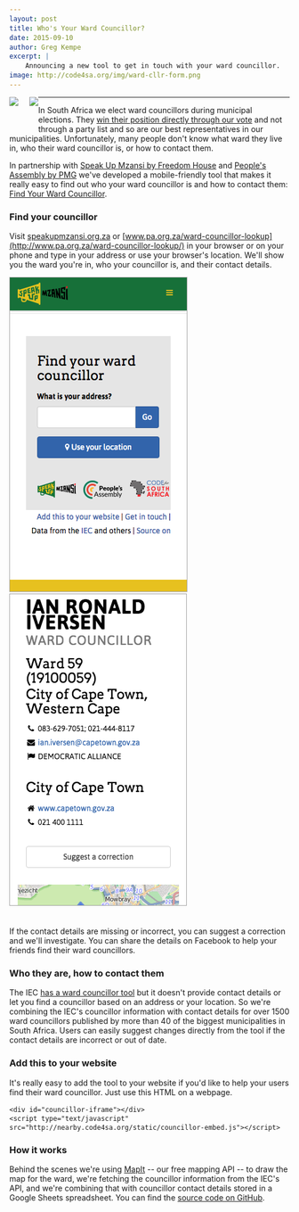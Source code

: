 ```yaml
---
layout: post
title: Who's Your Ward Councillor?
date: 2015-09-10
author: Greg Kempe
excerpt: |
    Announcing a new tool to get in touch with your ward councillor.
image: http://code4sa.org/img/ward-cllr-form.png
---
```


<p>
<a href="http://speakupmzansi.org.za/"><img src="http://nearby.code4sa.org/static/images/speakup-logo.png" style="height: 50px; float: left"></a>
<a href="http://pa.org.za/"><img src="http://nearby.code4sa.org/static/images/pa-logo.png" style="height: 50px; float: left; margin-left: 20px"></a>
</p>

<div class="clearfix"></div>

---

In South Africa we elect ward councillors during municipal elections. They [win their position directly through our vote](https://en.wikipedia.org/wiki/Ward_(South_Africa)) and not through a party list and so are our best representatives in our municipalities. Unfortunately, many people don't know what ward they live in, who their ward councillor is, or how to contact them.

In partnership with [Speak Up Mzansi by Freedom House](http://speakupmzansi.org.za) and [People's Assembly by PMG](http://www.pa.org.za/ward-councillor-lookup/) we've developed a mobile-friendly tool that makes it really easy to find out who your ward councillor is and how to contact them: [Find Your Ward Councillor](http://info.speakupmzansi.org.za/councillor/).

### Find your councillor

Visit [speakupmzansi.org.za](http://info.speakupmzansi.org.za/councillor/) or [www.pa.org.za/ward-councillor-lookup](http://www.pa.org.za/ward-councillor-lookup/) in your browser or on your phone and type in your address or use your browser's location. We'll show you the ward you're in, who your councillor is, and their contact details.

<div class="row p" style="padding-bottom: 20px">
  <div class="col-xs-6">
    <a href="http://info.speakupmzansi.org.za/councillor/" target="_blank"><img src="/images/blog/ward-cllr-form.png"></a>
  </div>
  <div class="col-xs-6">
    <a href="http://info.speakupmzansi.org.za/councillor/" target="_blank"><img src="/images/blog/ward-cllr-result.png"></a>
  </div>
</div>

If the contact details are missing or incorrect, you can suggest a correction and we'll investigate. You can share the details on Facebook to help your friends find their ward councillors.

### Who they are, how to contact them

The IEC [has a ward councillor tool](https://www.elections.org.za/content/For-voters/who-is-my-councillor-/) but it doesn't provide contact details or let you find a councillor based on an address or your location. So we're combining the IEC's councillor information with contact details for over 1500 ward councillors published by more than 40 of the biggest municipalities in South Africa. Users can easily suggest changes directly from the tool if the contact details are incorrect or out of date.

### Add this to your website

It's really easy to add the tool to your website if you'd like to help your users find their ward councillor. Just use this HTML on a webpage.

    <div id="councillor-iframe"></div>
    <script type="text/javascript" src="http://nearby.code4sa.org/static/councillor-embed.js"></script>

### How it works

Behind the scenes we're using [MapIt](http://mapit.code4sa.org) -- our free
mapping API -- to draw the map for the ward, we're fetching the councillor
information from the IEC's API, and we're combining that
with councillor contact details stored in a Google Sheets spreadsheet. You can
find the [source code on GitHub](http://github.com/Code4SA/nearby).
